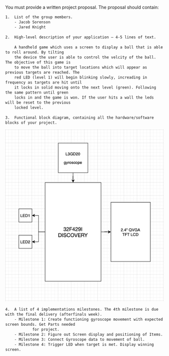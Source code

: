You must provide a written project proposal. The proposal should contain:

    1.  List of the group members.
		- Jacob Sorenson
		- Jared Knight
	
    2.  High-level description of your application – 4-5 lines of text.

		A handheld game which uses a screen to display a ball that is able to roll around. By tilting 
		the device the user is able to control the velcity of the ball. The objective of this game is 
		to move the ball into target locations which will appear as previous targets are reached. The 
		red LED (level 1) will begin blinking slowly, increading in frequency as targets are hit until 
		it locks in solid moving onto the next level (green). Following the same pattern until green 
		locks in and the game is won. If the user hits a wall the leds will be reset to the previous 
		locked level.
		
    3.  Functional block diagram, containing all the hardware/software blocks of your project.

![GitHub Logo](/images/Hardware_Block_DIagram.png)

    4.  A list of 4 implementations milestones. The 4th milestone is due with the final delivery (afterfinals week).
		- Milestone 1: Create functioning gyroscope movement with expected screen bounds. Get Parts needed 
				for project.
		- Milestone 2: Figure out Screen display and positioning of Items.
		- Milestone 3: Connect Gyroscope data to movement of ball.
		- Milestone 4: Trigger LED when target is met. Display winning screen.


